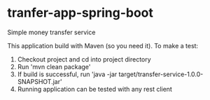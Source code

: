 # tranfer-app-spring-boot
Simple money transfer service

This application build with Maven (so you need it). To make a test:

1. Checkout project and cd into project directory
2. Run 'mvn clean package'
3. If build is successful, run 'java -jar target/transfer-service-1.0.0-SNAPSHOT.jar'
4. Running application can be tested with any rest client
